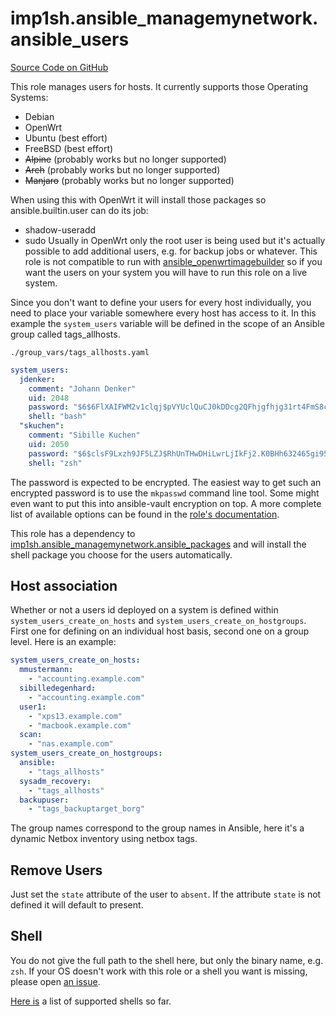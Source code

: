 # imp1sh.ansible_managemynetwork.ansible_users

[Source Code on GitHub](https://github.com/imp1sh/ansible_managemynetwork/tree/main/roles/ansible_users)

This role manages users for hosts.
It currently supports those Operating Systems:
- Debian
- OpenWrt
- Ubuntu (best effort)
- FreeBSD (best effort)
- ~~Alpine~~ (probably works but no longer supported)
- ~~Arch~~ (probably works but no longer supported)
- ~~Manjaro~~ (probably works but no longer supported)

When using this with OpenWrt it will install those packages so ansible.builtin.user can do its job:
- shadow-useradd
- sudo
Usually in OpenWrt only the root user is being used but it's actually possible to add additional users, e.g. for backup jobs or whatever. This role is not compatible to run with [ansible_openwrtimagebuilder](https://github.com/imp1sh/ansible_managemynetwork/blob/main/roles/ansible_openwrtimagebuilder/README.md) so if you want the users on your system you will have to run this role on a live system. 

Since you don't want to define your users for every host individually, you need to place your variable somewhere every host has access to it. In this example the `system_users` variable will be defined in the scope of an Ansible group called tags_allhosts.

`./group_vars/tags_allhosts.yaml`
```yaml
system_users:
  jdenker:
    comment: "Johann Denker"
    uid: 2048
    password: "$6$6FlXAIFWM2v1clqj$pVYUclQuCJ0kDDcg2QFhjgfhjg31rt4FmS8cVKUxsDKSOmasdfasdfasdfaqcQJECEpaiCjasdfsadfm0GxRtsmCNoTh/mlIp9gQDGr97pvUhswZOieSi0"
    shell: "bash"
  "skuchen":
    comment: "Sibille Kuchen"
    uid: 2050
    password: "$6$clsF9Lxzh9JF5LZJ$RhUnTHwDHiLwrLjIkFj2.K0BHh632465gi95g6JSe0BsdafsdfaoCs6141.sA3hz32RGtvMiLXn4NhgfdhjmhsX.zXu4ozlIQTaoQL2xuP9I/"
    shell: "zsh"
```

The password is expected to be encrypted. The easiest way to get such an encrypted password is to use the `mkpasswd` command line tool. Some might even want to put this into ansible-vault encryption on top.
A more complete list of available options can be found in the [role's documentation](https://docs.ansible.com/ansible/latest/collections/ansible/builtin/user_module.html).

This role has a dependency to [imp1sh.ansible_managemynetwork.ansible_packages](/junicast/docs/AnsibleManagemynetworkCollection/rolePackages) and will install the shell package you choose for the users automatically.

## Host association
Whether or not a users id deployed on a system is defined within `system_users_create_on_hosts` and `system_users_create_on_hostgroups`. First one for defining on an individual host basis, second one on a group level. Here is an example:

```yaml
system_users_create_on_hosts:
  mmustermann:
    - "accounting.example.com"
  sibilledegenhard:
    - "accounting.example.com"
  user1:
    - "xps13.example.com"
    - "macbook.example.com"
  scan:
    - "nas.example.com"
system_users_create_on_hostgroups:
  ansible:
    - "tags_allhosts"
  sysadm_recovery:
    - "tags_allhosts"
  backupuser:
    - "tags_backuptarget_borg"
```

The group names correspond to the group names in Ansible, here it's a dynamic Netbox inventory using netbox tags.

## Remove Users
Just set the `state` attribute of the user to `absent`. If the attribute `state` is not defined it will default to present.

## Shell
You do not give the full path to the shell here, but only the binary name, e.g. `zsh`. If your OS doesn't work with this role or a shell you want is missing, please open [an issue](https://github.com/imp1sh/ansible_managemynetwork/issues).

[Here is](https://github.com/imp1sh/ansible_managemynetwork/blob/main/roles/ansible_users/vars/Debian.yml) a list of supported shells so far.
